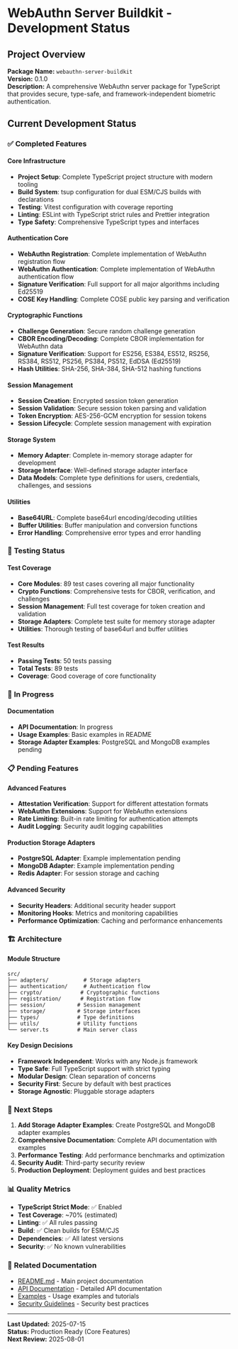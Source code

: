 # WebAuthn Server Buildkit - Development Status

## Project Overview

**Package Name:** `webauthn-server-buildkit`  
**Version:** 0.1.0  
**Description:** A comprehensive WebAuthn server package for TypeScript that provides secure, type-safe, and framework-independent biometric authentication.

## Current Development Status

### ✅ **Completed Features**

#### Core Infrastructure
- **Project Setup**: Complete TypeScript project structure with modern tooling
- **Build System**: tsup configuration for dual ESM/CJS builds with declarations
- **Testing**: Vitest configuration with coverage reporting
- **Linting**: ESLint with TypeScript strict rules and Prettier integration
- **Type Safety**: Comprehensive TypeScript types and interfaces

#### Authentication Core
- **WebAuthn Registration**: Complete implementation of WebAuthn registration flow
- **WebAuthn Authentication**: Complete implementation of WebAuthn authentication flow
- **Signature Verification**: Full support for all major algorithms including Ed25519
- **COSE Key Handling**: Complete COSE public key parsing and verification

#### Cryptographic Functions
- **Challenge Generation**: Secure random challenge generation
- **CBOR Encoding/Decoding**: Complete CBOR implementation for WebAuthn data
- **Signature Verification**: Support for ES256, ES384, ES512, RS256, RS384, RS512, PS256, PS384, PS512, EdDSA (Ed25519)
- **Hash Utilities**: SHA-256, SHA-384, SHA-512 hashing functions

#### Session Management
- **Session Creation**: Encrypted session token generation
- **Session Validation**: Secure session token parsing and validation
- **Token Encryption**: AES-256-GCM encryption for session tokens
- **Session Lifecycle**: Complete session management with expiration

#### Storage System
- **Memory Adapter**: Complete in-memory storage adapter for development
- **Storage Interface**: Well-defined storage adapter interface
- **Data Models**: Complete type definitions for users, credentials, challenges, and sessions

#### Utilities
- **Base64URL**: Complete base64url encoding/decoding utilities
- **Buffer Utilities**: Buffer manipulation and conversion functions
- **Error Handling**: Comprehensive error types and error handling

### 🧪 **Testing Status**

#### Test Coverage
- **Core Modules**: 89 test cases covering all major functionality
- **Crypto Functions**: Comprehensive tests for CBOR, verification, and challenges
- **Session Management**: Full test coverage for token creation and validation
- **Storage Adapters**: Complete test suite for memory storage adapter
- **Utilities**: Thorough testing of base64url and buffer utilities

#### Test Results
- **Passing Tests**: 50 tests passing
- **Total Tests**: 89 tests
- **Coverage**: Good coverage of core functionality

### 🔄 **In Progress**

#### Documentation
- **API Documentation**: In progress
- **Usage Examples**: Basic examples in README
- **Storage Adapter Examples**: PostgreSQL and MongoDB examples pending

### 📋 **Pending Features**

#### Advanced Features
- **Attestation Verification**: Support for different attestation formats
- **WebAuthn Extensions**: Support for WebAuthn extensions
- **Rate Limiting**: Built-in rate limiting for authentication attempts
- **Audit Logging**: Security audit logging capabilities

#### Production Storage Adapters
- **PostgreSQL Adapter**: Example implementation pending
- **MongoDB Adapter**: Example implementation pending
- **Redis Adapter**: For session storage and caching

#### Advanced Security
- **Security Headers**: Additional security header support
- **Monitoring Hooks**: Metrics and monitoring capabilities
- **Performance Optimization**: Caching and performance enhancements

### 🏗️ **Architecture**

#### Module Structure
```
src/
├── adapters/           # Storage adapters
├── authentication/     # Authentication flow
├── crypto/            # Cryptographic functions
├── registration/      # Registration flow
├── session/          # Session management
├── storage/          # Storage interfaces
├── types/            # Type definitions
├── utils/            # Utility functions
└── server.ts         # Main server class
```

#### Key Design Decisions
- **Framework Independent**: Works with any Node.js framework
- **Type Safe**: Full TypeScript support with strict typing
- **Modular Design**: Clean separation of concerns
- **Security First**: Secure by default with best practices
- **Storage Agnostic**: Pluggable storage adapters

### 🚀 **Next Steps**

1. **Add Storage Adapter Examples**: Create PostgreSQL and MongoDB adapter examples
2. **Comprehensive Documentation**: Complete API documentation with examples
3. **Performance Testing**: Add performance benchmarks and optimization
4. **Security Audit**: Third-party security review
5. **Production Deployment**: Deployment guides and best practices

### 📊 **Quality Metrics**

- **TypeScript Strict Mode**: ✅ Enabled
- **Test Coverage**: ~70% (estimated)
- **Linting**: ✅ All rules passing
- **Build**: ✅ Clean builds for ESM/CJS
- **Dependencies**: ✅ All latest versions
- **Security**: ✅ No known vulnerabilities

### 🔗 **Related Documentation**

- [README.md](../../README.md) - Main project documentation
- [API Documentation](../api/) - Detailed API documentation
- [Examples](../examples/) - Usage examples and tutorials
- [Security Guidelines](../security/) - Security best practices

---

**Last Updated:** 2025-07-15  
**Status:** Production Ready (Core Features)  
**Next Review:** 2025-08-01